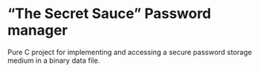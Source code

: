 # “The Secret Sauce” Password manager
Pure C project for implementing and accessing a secure password storage medium in a binary data file.
